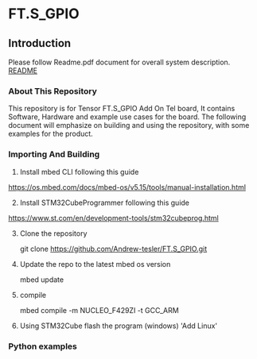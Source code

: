 # FT.S_GPIO
## Introduction

Please follow Readme.pdf document for overall system description. [README](https://github.com/Andrew-tesler/FT.S_GPIO/blob/master/README.pdf)

### About This Repository
This repository is for Tensor FT.S_GPIO Add On Tel board, It contains Software, Hardware and example use cases for the board.
The following document will emphasize on building and using the repository, with some examples for the product.

### Importing And Building

1. Install mbed CLI following this guide

https://os.mbed.com/docs/mbed-os/v5.15/tools/manual-installation.html

2. Install STM32CubeProgrammer following this guide

https://www.st.com/en/development-tools/stm32cubeprog.html

3. Clone the repository

    git clone https://github.com/Andrew-tesler/FT.S_GPIO.git

4. Update the repo to the latest mbed os version

    mbed update

5. compile

    mbed compile -m NUCLEO_F429ZI -t GCC_ARM

6. Using STM32Cube flash the program (windows) 'Add Linux'





### Python examples
